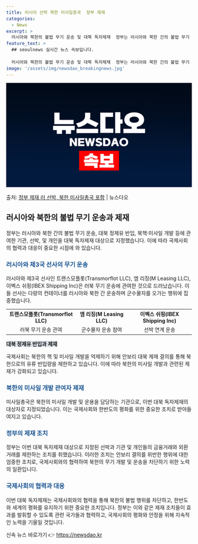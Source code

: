 ```yaml
---
title: 러시아 선박 북한 미사일총국  정부 제재
categories:
  - News
excerpt: >
  러시아와 북한의 불법 무기 운송 및 대북 독자제재  정부는 러시아와 북한 간의 불법 무기 운송, 대북 정제유…
feature_text: >
  ## seoulnews 실시간 뉴스 속보입니다.

  러시아와 북한의 불법 무기 운송 및 대북 독자제재  정부는 러시아와 북한 간의 불법 무기 운송, 대북 정제유…
image: '/assets/img/newsdao_breakingnews.jpg'
---
```


![뉴스다오 속보](/assets/img/newsdao_breakingnews.jpg)

<p>출처: <a href="https://newsdao.kr/4504" rel="dofollow">정부 제재 러 선박, 북한 미사일총국 포함</a> | 뉴스다오</p>

<h2 data-ke-size="size26">러시아와 북한의 불법 무기 운송과 제재</h2>
<p data-ke-size="size16">정부는 러시아와 북한 간의 불법 무기 운송, 대북 정제유 반입, 북핵·미사일 개발 등에 관여한 기관, 선박, 및 개인을 대북 독자제재 대상으로 지정했습니다. 이에 따라 국제사회의 협력과 대응이 중요한 시점에 와 있습니다.</p>

<h3><b><span style="color: #1a5490;">러시아와 제3국 선사의 무기 운송</span></b></h3>
<p data-ke-size="size16">러시아와 제3국 선사인 트랜스모플롯(Transmorflot LLC), 엠 리징(M Leasing LLC), 이벡스 쉬핑(IBEX Shipping Inc)은 러북 무기 운송에 관여한 것으로 드러났습니다. 이들 선사는 다량의 컨테이너를 러시아와 북한 간 운송하며 군수물자를 오가는 행위에 집중했습니다.</p>

<table>
	<tr>
		<td style="text-align: center; height: 17px;"><b>트랜스모플롯(Transmorflot LLC)</b></td>
		<td style="text-align: center; height: 17px;"><b>엠 리징(M Leasing LLC)</b></td>
		<td style="text-align: center; height: 17px;"><b>이벡스 쉬핑(IBEX Shipping Inc)</b></td>
	</tr>
	<tr>
		<td style="text-align: center; height: 17px;">러북 무기 운송 관여</td>
		<td style="text-align: center; height: 17px;">군수물자 운송 참여</td>
		<td style="text-align: center; height: 17px;">선박 연계 운송</td>
	</tr>
</table>

<b><span style="background-color: #21538527;">대북 정제유 반입과 제재</span></b>
<p data-ke-size="size16">국제사회는 북한의 핵 및 미사일 개발을 억제하기 위해 안보리 대북 제재 결의를 통해 북한으로의 유류 반입량을 제한하고 있습니다. 이에 따라 북한의 미사일 개발과 관련된 제재가 강화되고 있습니다.</p>

<h3><b><span style="color: #1a5490;">북한의 미사일 개발 관여자 제재</span></b></h3>
<p data-ke-size="size16">미사일총국은 북한의 미사일 개발 및 운용을 담당하는 기관으로, 이번 대북 독자제재의 대상자로 지정되었습니다. 이는 국제사회와 한반도의 평화를 위한 중요한 조치로 받아들여지고 있습니다.</p>

<h3><b><span style="color: #1a5490;">정부의 제재 조치</span></b></h3>
<p data-ke-size="size16">정부는 이번 대북 독자제재 대상으로 지정된 선박과 기관 및 개인들의 금융거래와 외환거래를 제한하는 조치를 취했습니다. 이러한 조치는 안보리 결의를 위반한 행위에 대한 엄중한 조치로, 국제사회와의 협력하여 북한의 무기 개발 및 운송을 차단하기 위한 노력의 일환입니다.</p>

<h3><b><span style="color: #1a5490;">국제사회의 협력과 대응</span></b></h3>
<p data-ke-size="size16">이번 대북 독자제재는 국제사회와의 협력을 통해 북한의 불법 행위를 차단하고, 한반도와 세계의 평화를 유지하기 위한 중요한 조치입니다. 정부는 이와 같은 제재 조치들이 효과를 발휘할 수 있도록 관련 국가들과 협력하고, 국제사회의 평화와 안정을 위해 지속적인 노력을 기울일 것입니다.</p>

<p data-ke-size="size16"></p> 

신속 뉴스 바로가기 👉 <a href="https://newsdao.kr" rel="dofollow">https://newsdao.kr</a>


